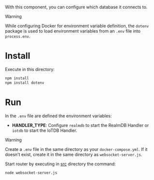 With this component, you can configure which database it connects to.

> [!WARNING]
> While configuring Docker for environment variable definition, the `dotenv` package is used to load environment variables from an `.env` file into `process.env`.

# Install

Execute in this directory:

```bash
npm install
npm install dotenv
```

# Run

In the `.env` file are defined the environment variables:

- **HANDLER_TYPE**: Configure `realmdb` to start the RealmDB Handler or `iotdb` to start the IoTDB Handler.

> [!WARNING]
> Create a `.env` file in the same directory as your `docker-compose.yml`. If it doesn't exist, create it in the same directory as `websocket-server.js`.

Start router by executing in [src](./src/) directory the command:

```bash
node websocket-server.js
```
